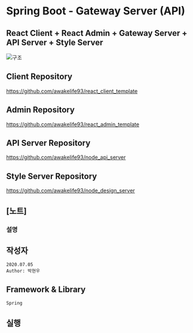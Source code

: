 # Spring Boot - Gateway Server (API)

## React Client + React Admin + Gateway Server + API Server + Style Server

![구조](https://user-images.githubusercontent.com/20429356/124894845-f89eef80-e016-11eb-9a37-0c037dbc0fe4.png)

## Client Repository

https://github.com/awakelife93/react_client_template

## Admin Repository

https://github.com/awakelife93/react_admin_template

## API Server Repository

https://github.com/awakelife93/node_api_server

## Style Server Repository

https://github.com/awakelife93/node_design_server

## [노트]

### 설명

## 작성자

```
2020.07.05
Author: 박현우
```

## Framework & Library

```
Spring
```

## 실행
